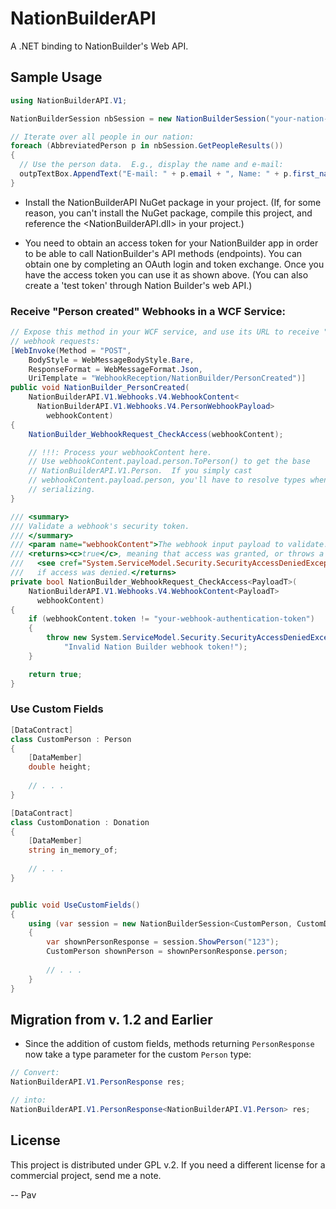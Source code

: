NationBuilderAPI
================

A .NET binding to NationBuilder's Web API.


Sample Usage
------------

```C#
using NationBuilderAPI.V1;

NationBuilderSession nbSession = new NationBuilderSession("your-nation-slug", "your-access-token");

// Iterate over all people in our nation:
foreach (AbbreviatedPerson p in nbSession.GetPeopleResults())
{
  // Use the person data.  E.g., display the name and e-mail:
  outpTextBox.AppendText("E-mail: " + p.email + ", Name: " + p.first_name + " " + p.last_name + "\n");
}
```

* Install the NationBuilderAPI NuGet package in your project. (If, for some reason, you can't install the NuGet package, compile this project, and reference the \<NationBuilderAPI.dll\> in your project.)

* You need to obtain an access token for your NationBuilder app in order to be able to call NationBuilder's API methods (endpoints).  You can obtain one by completing an OAuth login and token exchange.  Once you have the access token you can use it as shown above. (You can also create a 'test token' through Nation Builder's web API.)


### Receive "Person created" Webhooks in a WCF Service:

```C#
// Expose this method in your WCF service, and use its URL to receive "Person created"
// webhook requests:
[WebInvoke(Method = "POST",
    BodyStyle = WebMessageBodyStyle.Bare,
    ResponseFormat = WebMessageFormat.Json,
    UriTemplate = "WebhookReception/NationBuilder/PersonCreated")]
public void NationBuilder_PersonCreated(
    NationBuilderAPI.V1.Webhooks.V4.WebhookContent<
      NationBuilderAPI.V1.Webhooks.V4.PersonWebhookPayload>
        webhookContent)
{
    NationBuilder_WebhookRequest_CheckAccess(webhookContent);

    // !!!: Process your webhookContent here.
    // Use webhookContent.payload.person.ToPerson() to get the base
    // NationBuilderAPI.V1.Person.  If you simply cast
    // webhookContent.payload.person, you'll have to resolve types when
    // serializing.
}

/// <summary>
/// Validate a webhook's security token.
/// </summary>
/// <param name="webhookContent">The webhook input payload to validate.</param>
/// <returns><c>true</c>, meaning that access was granted, or throws a
///   <see cref="System.ServiceModel.Security.SecurityAccessDeniedException"/>
///   if access was denied.</returns>
private bool NationBuilder_WebhookRequest_CheckAccess<PayloadT>(
    NationBuilderAPI.V1.Webhooks.V4.WebhookContent<PayloadT>
      webhookContent)
{
    if (webhookContent.token != "your-webhook-authentication-token")
    {
        throw new System.ServiceModel.Security.SecurityAccessDeniedException(
            "Invalid Nation Builder webhook token!");
    }

    return true;
}
```


### Use Custom Fields

```C#
[DataContract]
class CustomPerson : Person
{
    [DataMember]
    double height;
	
	// . . .
}

[DataContract]
class CustomDonation : Donation
{
    [DataMember]
    string in_memory_of;
	
	// . . .
}


public void UseCustomFields()
{
    using (var session = new NationBuilderSession<CustomPerson, CustomDonation>(nationSlug, nationAccessToken))
    {
        var shownPersonResponse = session.ShowPerson("123");
        CustomPerson shownPerson = shownPersonResponse.person;
        
		// . . .
    }
}
```


Migration from v. 1.2 and Earlier
---------------------------------

* Since the addition of custom fields, methods returning `PersonResponse` now take a type parameter for the
  custom `Person` type:
  
```C#
// Convert:
NationBuilderAPI.V1.PersonResponse res;

// into:
NationBuilderAPI.V1.PersonResponse<NationBuilderAPI.V1.Person> res;
```


License
-------

This project is distributed under GPL v.2.  If you need a different license for a commercial project, send me a note.

--
Pav
